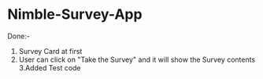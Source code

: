 # Nimble-Survey-App
Done:-
1. Survey Card at first
2. User can click on "Take the Survey" and it will show the Survey contents
3.Added Test code



